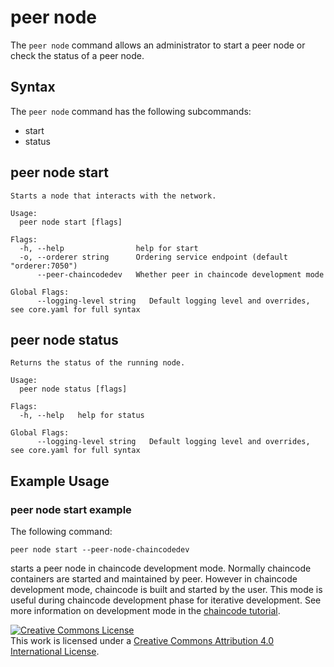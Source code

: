 # peer node

The `peer node` command allows an administrator to start a peer node or check
the status of a peer node.

## Syntax

The `peer node` command has the following subcommands:

  * start
  * status

## peer node start
```
Starts a node that interacts with the network.

Usage:
  peer node start [flags]

Flags:
  -h, --help                help for start
  -o, --orderer string      Ordering service endpoint (default "orderer:7050")
      --peer-chaincodedev   Whether peer in chaincode development mode

Global Flags:
      --logging-level string   Default logging level and overrides, see core.yaml for full syntax
```


## peer node status
```
Returns the status of the running node.

Usage:
  peer node status [flags]

Flags:
  -h, --help   help for status

Global Flags:
      --logging-level string   Default logging level and overrides, see core.yaml for full syntax
```

## Example Usage

### peer node start example

The following command:

```
peer node start --peer-node-chaincodedev
```

starts a peer node in chaincode development mode. Normally chaincode containers are started
and maintained by peer. However in chaincode development mode, chaincode is built and started by the user. This mode is useful during chaincode development phase for iterative development.
See more information on development mode in the [chaincode tutorial](../chaincode4ade.html).

<a rel="license" href="http://creativecommons.org/licenses/by/4.0/"><img alt="Creative Commons License" style="border-width:0" src="https://i.creativecommons.org/l/by/4.0/88x31.png" /></a><br />This work is licensed under a <a rel="license" href="http://creativecommons.org/licenses/by/4.0/">Creative Commons Attribution 4.0 International License</a>.
